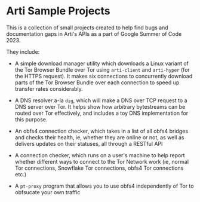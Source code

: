 # Arti Sample Projects

This is a collection of small projects created to help find bugs and documentation gaps in Arti's APIs as a part of Google Summer of Code 2023.

They include:

- A simple download manager utility which downloads a Linux variant of the Tor Browser Bundle
over Tor using `arti-client` and `arti-hyper` (for the HTTPS request). It makes six connections to
concurrently download parts of the Tor Browser Bundle over each connection to speed up transfer rates
considerably.

- A DNS resolver a-la `dig`, which will make a DNS over TCP request to a DNS server over Tor.
It helps show how arbitrary bytestreams can be routed over Tor effectively, and includes a
toy DNS implementation for this purpose.

- An obfs4 connection checker, which takes in a list of all obfs4 bridges and checks their health,
ie, whether they are online or not, as well as delivers updates on their statuses, all through
a RESTful API

- A connection checker, which runs on a user's machine to help report whether different
ways to connect to the Tor Network work (ie, normal Tor connections, Snowflake Tor connections,
obfs4 Tor connections etc.)

- A `pt-proxy` program that allows you to use obfs4 independently of Tor to obfsucate your own
traffic
